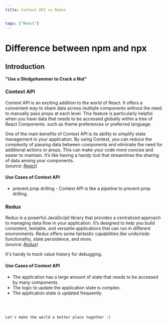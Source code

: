 ```yaml
---
title: Context API vs Redux


tags: ["React"]
---
```


# Difference between npm and npx

## Introduction

**"Use a Sledgehammer to Crack a Nut"**

### Context API
Context API is an exciting addition to the world of React. It offers a convenient way to share data across multiple components without the need to manually pass props at each level. This feature is particularly helpful when you have data that needs to be accessed globally within a tree of React Components. such as theme preferences or preferred language.

One of the main benefits of Context API is its ability to simplify state management in your application. By using Context, you can reduce the complexity of passing data between components and eliminate the need for additional actions or props. This can make your code more concise and easier to maintain. It’s like having a handy tool that streamlines the sharing of data among your components. <br>
(source: <a href="https://react.dev/learn/passing-data-deeply-with-context">_React_</a>)

#### Use Cases of Context API
- prevent prop drilling - Context API is like a pipeline to prevent prop drilling.

### Redux
Redux is a powerful JavaScript library that provides a centralized approach to managing data flow in your application. It’s designed to help you build consistent, testable, and versatile applications that can run in different environments. Redux offers some fantastic capabilities like undo/redo functionality, state persistence, and more. <br>
(source: <a href="https://redux.js.org/">_Redux_</a>)

It's handy to track value history for debugging.

#### Use Cases of Context API
- The application has a large amount of state that needs to be accessed by many components.
- The logic to update the application state is complex.
- The application state is updated frequently.

<br>
<br>
<TagLinks />

```
Let's make the world a better place together :)
```

<!-- <Comment />  -->
